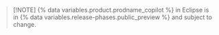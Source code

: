 > [!NOTE] {% data variables.product.prodname_copilot %} in Eclipse is in {% data variables.release-phases.public_preview %} and subject to change.
